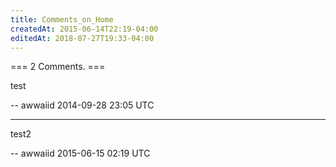 ```yaml
---
title: Comments_on_Home
createdAt: 2015-06-14T22:19-04:00
editedAt: 2018-07-27T19:33-04:00
---
```


=== 2 Comments. ===

test

-- awwaiid 2014-09-28 23:05 UTC


----

test2

-- awwaiid 2015-06-15 02:19 UTC


